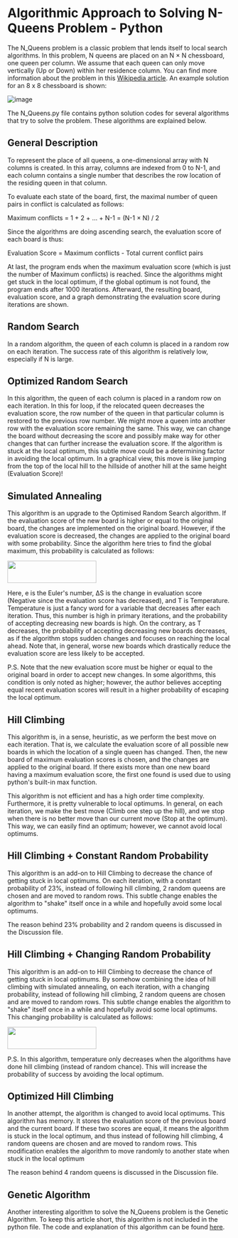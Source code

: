 # Algorithmic Approach to Solving N-Queens Problem - Python

The N_Queens problem is a classic problem that lends itself to local search algorithms. In this problem, N queens are placed on an N × N chessboard, one queen per column. We assume that each queen can only move vertically (Up or Down) within her residence column. 
You can find more information about the problem in this [Wikipedia article](https://en.wikipedia.org/wiki/Eight_queens_puzzle). An example solution for an 8 x 8 chessboard is shown:

![image](https://user-images.githubusercontent.com/90617686/159763749-91840b80-e77f-4937-9cbd-0cdfd19f316d.png)


The N_Queens.py file contains python solution codes for several algorithms that try to solve the problem. These algorithms are explained below.


## General Description

To represent the place of all queens, a one-dimensional array with N columns is created. In this array, columns are indexed from 0 to N-1, and each column contains a single number that describes the row location of the residing queen in that column.

To evaluate each state of the board, first, the maximal number of queen pairs in conflict is calculated as follows:

Maximum conflicts = 1 + 2 + ... + N-1 = (N-1 × N) / 2

Since the algorithms are doing ascending search, the evaluation score of each board is thus:

Evaluation Score = Maximum conflicts - Total current conflict pairs

At last, the program ends when the maximum evaluation score (which is just the number of Maximum conflicts) is reached. Since the algorithms might get stuck in the local optimum, if the global optimum is not found, the program ends after 1000 iterations. Afterward, the resulting board, evaluation score, and a graph demonstrating the evaluation score during iterations are shown.


## Random Search

In a random algorithm, the queen of each column is placed in a random row on each iteration. The success rate of this algorithm is relatively low, especially if N is large.


## Optimized Random Search

In this algorithm, the queen of each column is placed in a random row on each iteration. In this for loop, if the relocated queen decreases the evaluation score, the row number of the queen in that particular column is restored to the previous row number. We might move a queen into another row with the evaluation score remaining the same. This way, we can change the board without decreasing the score and possibly make way for other changes that can further increase the evaluation score. If the algorithm is stuck at the local optimum, this subtle move could be a determining factor in avoiding the local optimum. In a graphical view, this move is like jumping from the top of the local hill to the hillside of another hill at the same height (Evaluation Score)!


## Simulated Annealing

This algorithm is an upgrade to the Optimised Random Search algorithm. If the evaluation score of the new board is higher or equal to the original board, the changes are implemented on the original board. However, if the evaluation score is decreased, the changes are applied to the original board with some probability. Since the algorithm here tries to find the global maximum, this probability is calculated as follows:

<img src='https://user-images.githubusercontent.com/90617686/159782039-d45197cc-1b9b-4a5e-a2c6-72cdb93d59a4.png' width="200" height="50"/>

Here, e is the Euler's number, ∆S is the change in evaluation score (Negative since the evaluation score has decreased), and T is Temperature. Temperature is just a fancy word for a variable that decreases after each iteration. Thus, this number is high in primary iterations, and the probability of accepting decreasing new boards is high. On the contrary, as T decreases, the probability of accepting decreasing new boards decreases, as if the algorithm stops sudden changes and focuses on reaching the local ahead. Note that, in general, worse new boards which drastically reduce the evaluation score are less likely to be accepted.

P.S. Note that the new evaluation score must be higher or equal to the original board in order to accept new changes. In some algorithms, this condition is only noted as higher; however, the author believes accepting equal recent evaluation scores will result in a higher probability of escaping the local optimum.


## Hill Climbing

This algorithm is, in a sense, heuristic, as we perform the best move on each iteration. That is, we calculate the evaluation score of all possible new boards in which the location of a single queen has changed. Then, the new board of maximum evaluation scores is chosen, and the changes are applied to the original board. If there exists more than one new board having a maximum evaluation score, the first one found is used due to using python's built-in max function.

This algorithm is not efficient and has a high order time complexity. Furthermore, it is pretty vulnerable to local optimums. In general, on each iteration, we make the best move (Climb one step up the hill), and we stop when there is no better move than our current move (Stop at the optimum). This way, we can easily find an optimum; however, we cannot avoid local optimums.


## Hill Climbing + Constant Random Probability

This algorithm is an add-on to Hill Climbing to decrease the chance of getting stuck in local optimums. On each iteration, with a constant probability of 23%, instead of following hill climbing, 2 random queens are chosen and are moved to random rows. This subtle change enables the algorithm to "shake" itself once in a while and hopefully avoid some local optimums.

The reason behind 23% probability and 2 random queens is discussed in the Discussion file.


## Hill Climbing + Changing Random Probability

This algorithm is an add-on to Hill Climbing to decrease the chance of getting stuck in local optimums. By somehow combining the idea of hill climbing with simulated annealing, on each iteration, with a changing probability, instead of following hill climbing, 2 random queens are chosen and are moved to random rows. This subtle change enables the algorithm to "shake" itself once in a while and hopefully avoid some local optimums. This changing probability is calculated as follows:

<img src='https://user-images.githubusercontent.com/90617686/159782039-d45197cc-1b9b-4a5e-a2c6-72cdb93d59a4.png' width="200" height="50"/>

P.S. In this algorithm, temperature only decreases when the algorithms have done hill climbing (instead of random chance). This will increase the probability of success by avoiding the local optimum.


## Optimized Hill Climbing

In another attempt, the algorithm is changed to avoid local optimums. This algorithm has memory. It stores the evaluation score of the previous board and the current board. If these two scores are equal, it means the algorithm is stuck in the local optimum, and thus instead of following hill climbing, 4 random queens are chosen and are moved to random rows. This modification enables the algorithm to move randomly to another state when stuck in the local optimum

The reason behind 4 random queens is discussed in the Discussion file.


## Genetic Algorithm

Another interesting algorithm to solve the N_Queens problem is the Genetic Algorithm. To keep this article short, this algorithm is not included in the python file. The code and explanation of this algorithm can be found [here](https://github.com/waqqasiq/n-queen-problem-using-genetic-algorithm).
